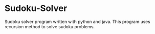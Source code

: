 # Sudoku-Solver
Sudoku solver program written with python and java.
This program uses recursion method to solve sudoku problems.
